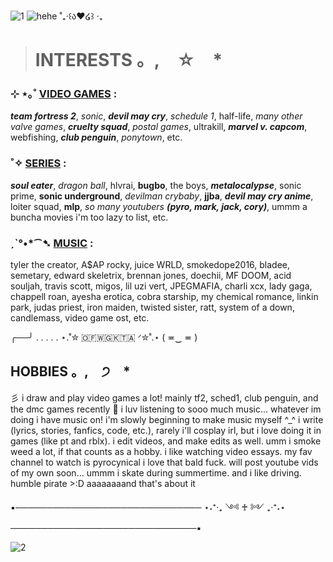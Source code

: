 ![1](https://64.media.tumblr.com/950c8084f41f0e0c0265ddeb89c7337b/72499008efe7eac0-e6/s2048x3072/6c87621ae230bbdc76f3126478fbd4dc25fd4064.pnj)
![hehe](https://64.media.tumblr.com/b80118d7f0ed181ec79497941d066cf2/72499008efe7eac0-18/s500x750/7e2348e11f1c47164ee3e6cc4436a640cfd6a3a7.gifv)
 ˚₊‧꒰ა❤︎໒꒱ ‧₊
> # INTERESTS 。,　☆　*　
### ⊹ ⋆｡˚ <ins>VIDEO GAMES</ins> : 
***team fortress 2***, *sonic*, ***devil may cry***, *schedule 1*, half-life, *many other valve games*, ***cruelty squad***, *postal games*, ultrakill, ***marvel v. capcom***, webfishing, ***club penguin***, *ponytown*, etc.

### ˚✧ <ins>SERIES</ins> :
***soul eater***, *dragon ball*, hlvrai, **bugbo**, the boys, ***metalocalypse***, sonic prime, **sonic underground**, *devilman crybaby*, **jjba**, ***devil may cry anime***, loiter squad, **mlp**, *so many youtubers* ***(pyro, mark, jack, cory)***, ummm a buncha movies i'm too lazy to list, etc.

### ˏˋ°•*⁀➷ <ins>MUSIC</ins> :
tyler the creator, A$AP rocky, juice WRLD, smokedope2016, bladee, semetary, edward skeletrix, brennan jones, doechii, MF DOOM, acid souljah, travis scott, migos, lil uzi vert, JPEGMAFIA, charli xcx, lady gaga, chappell roan, ayesha erotica, cobra starship, my chemical romance, linkin park, judas priest, iron maiden, twisted sister, ratt, system of a down, candlemass, video game ost, etc.

╭──╯ . . . . .  ⋆.˚✮ ​🇴​​🇫​​🇼​​🇬​​🇰​​🇹​​🇦​ ᐟ✮˚.⋆ ( ≖‿  ≖ )

## HOBBIES 。,　੭　*

彡 i draw and play video games a lot! mainly tf2, sched1, club penguin, and the dmc games recently 🧃 i luv listening to sooo much music... whatever im doing i have music on! i'm slowly beginning to make music myself ^_^ i write (lyrics, stories, fanfics, code, etc.), rarely i'll cosplay irl, but i love doing it in games (like pt and rblx). i edit videos, and make edits as well. umm i smoke weed a lot, if that counts as a hobby. i like watching video essays. my fav channel to watch is pyrocynical i love that bald fuck. will post youtube vids of my own soon... ummm i skate during summertime. and i like driving. humble pirate >:D aaaaaaaand that's about it

▪──────────────────────────────  ⋆˖⁺‧₊ ༺ ♰ ༻ ₊‧⁺˖⋆  ──────────────────────────────▪

![2](https://64.media.tumblr.com/0ce14290c493e1422c88adacbd21e1b6/72499008efe7eac0-ca/s2048x3072/1ae049c69e0623d1fd1013aff5aca1caf0bc95db.pnj)
